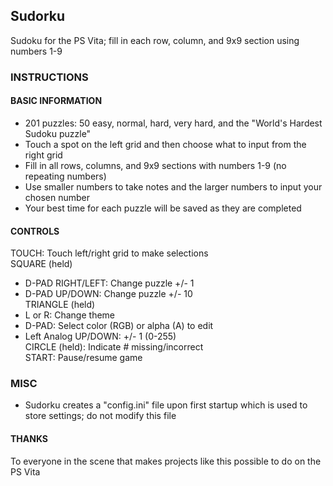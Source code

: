## Sudorku  
Sudoku for the PS Vita; fill in each row, column, and 9x9 section using numbers 1-9  


### INSTRUCTIONS  

#### BASIC INFORMATION  
- 201 puzzles: 50 easy, normal, hard, very hard, and the "World's Hardest Sudoku puzzle"  
- Touch a spot on the left grid and then choose what to input from the right grid  
- Fill in all rows, columns, and 9x9 sections with numbers 1-9 (no repeating numbers)  
- Use smaller numbers to take notes and the larger numbers to input your chosen number  
- Your best time for each puzzle will be saved as they are completed  

#### CONTROLS  
TOUCH: Touch left/right grid to make selections  
SQUARE (held)  
+ D-PAD RIGHT/LEFT: Change puzzle +/- 1  
+ D-PAD UP/DOWN: Change puzzle +/- 10  
TRIANGLE (held)  
+ L or R: Change theme  
+ D-PAD: Select color (RGB) or alpha (A) to edit  
+ Left Analog UP/DOWN: +/- 1 (0-255)  
CIRCLE (held): Indicate # missing/incorrect  
START: Pause/resume game  

### MISC  
- Sudorku creates a "config.ini" file upon first startup which is used to store settings; do not modify this file  

#### THANKS  
To everyone in the scene that makes projects like this possible to do on the PS Vita
